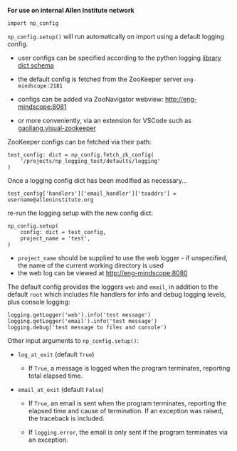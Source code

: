 **For use on internal Allen Institute network**

```
import np_config
```

`np_config.setup()` will run automatically on import using a default logging config.

- user configs can be specified according to the python logging [library dict schema](https://docs.python.org/3/library/logging.config.html#logging-config-dictschema)

- the default config is fetched from the
ZooKeeper server `eng-mindscope:2181`
- configs can be added via ZooNavigator webview:
  [http://eng-mindscope:8081](http://eng-mindscope:8081)
- or more conveniently, via an extension for VSCode such as [gaoliang.visual-zookeeper](https://marketplace.visualstudio.com/items?itemName=gaoliang.visual-zookeeper)

ZooKeeper configs can be fetched via their path:
```
test_config: dict = np_config.fetch_zk_config(
    '/projects/np_logging_test/defaults/logging'
)
```

Once a logging config dict has been modified as necessary...
```
test_config['handlers']['email_handler']['toaddrs'] = username@alleninstitute.org
```
re-run the logging setup with the new config dict:
```
np_config.setup(
    config: dict = test_config,
    project_name = 'test',
)
```

- `project_name` should be supplied to use the web logger - if unspecified, the name of the
  current working directory is used
- the web log can be viewed at [http://eng-mindscope:8080](http://eng-mindscope:8080)

The default config provides the loggers `web` and `email`, in addition to the default
`root` which includes file handlers
for info and debug logging levels, plus console logging:
```
logging.getLogger('web').info('test message')
logging.getLogger('email').info('test message')
logging.debug('test message to files and console')
```


Other input arguments to `np_config.setup()`:
- `log_at_exit` (default `True`)

    - If `True`, a message is logged when the program terminates, reporting total
      elapsed time.

- `email_at_exit` (default `False`)

    - If `True`, an email is sent when the program terminates, reporting the
      elapsed time and cause of termination. If an exception was raised, the
      traceback is included.
      
    - If `logging.error`, the email is only sent if the program terminates via an exception.

